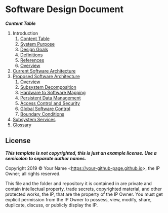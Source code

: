 # Software Design Document

***Content Table***

1. Introduction
   1. [Content Table](#11-content-table)
   2. [System Purpose](#12-system-purpose)
   3. [Design Goals](#13-design-goals)
   4. [Definitions](#14-definitions)
   5. [References](#15-references)
   6. [Overview](#16-overview)
2. [Current Software Architecture](#2-current-software-architecture])
3. [Proposed Software Architecture](#3-proposed-software-architecture)
   1. [Overview](#31-overview)
   2. [Subsystem Decomposition](#32-subsystem-decomposition)
   3. [Hardware to Software Mapping](#33-hardware-to-software-mapping)
   4. [Persistent Data Management](#34-persistent-data-management)
   5. [Access Control and Security](#35-access-control-and-security)
   6. [Global Software Control](#36-global-software-control)
   7. [Boundary Conditions](#37-boundary-conditions)
4. [Subsystem Services](#4-subsystem-services)
5. [Glossary](#5-glossary)

## License

***This template is not copyrighted, this is just an example license. Use a semicolon to separate author names.***

Copyright 2019 © Your Name <<https://your-github-page.github.io>>, the IP Owner; all rights reserved.

This file and the folder and repository it is contained in are private and contain intellectual property, trade secrets, copyrighted material, and other protected works, the IP, that are the property of the IP Owner. You must get explicit permission from the IP Owner to possess, view, modify, share, duplicate, discuss, or publicly display the IP.

